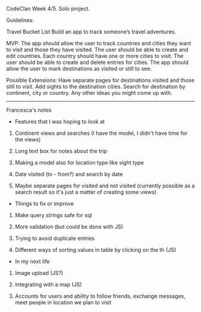 CodeClan Week 4/5. Solo project.

Guidelines:

Travel Bucket List
Build an app to track someone’s travel adventures.

MVP:
The app should allow the user to track countries and cities they want to visit and those they have visited.
The user should be able to create and edit countries.
Each country should have one or more cities to visit.
The user should be able to create and delete entries for cities.
The app should allow the user to mark destinations as visited or still to see.

Possible Extensions:
Have separate pages for destinations visited and those still to visit.
Add sights to the destination cities.
Search for destination by continent, city or country.
Any other ideas you might come up with.

---------------------------------------------------------------------------------------

Francesca's notes

* Features that I was hoping to look at

1. Continent views and searches (I have the model, I didn't have time for the views)

2. Long text box for notes about the trip

3. Making a model also for location type like sight type

4. Date visited (to - from?) and search by date

5. Maybe separate pages for visited and not visited (currently possible as a search result so it's just a matter of creating some views)

* Things to fix or improve

1. Make query strings safe for sql

2. More validation (but could be done with JS)

3. Trying to avoid duplicate entries

4. Different ways of sorting values in table by clicking on the th (JS)

* In my next life

1. Image upload (JS?)

2. Integrating with a map (JS)

3. Accounts for users and ability to follow friends, exchange messages, meet people in location we plan to visit
